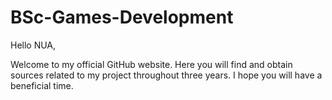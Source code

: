 # BSc-Games-Development
Hello NUA,

Welcome to my official GitHub website. Here you will find and obtain sources related to my project throughout three years. I hope you will have a beneficial time.
